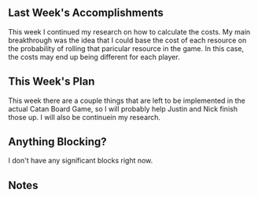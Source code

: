 ## Last Week's Accomplishments

This week I continued my research on how to calculate the costs. My main breakthrough was the idea that I could base the cost of each resource on the probability of rolling that paricular resource in the game. In this case, the costs may end up being different for each player.

## This Week's Plan

This week there are a couple things that are left to be implemented in the actual Catan Board Game, so I will probably help Justin and Nick finish those up. I will also be continuein my research.


## Anything Blocking?

I don't have any significant blocks right now.

## Notes
